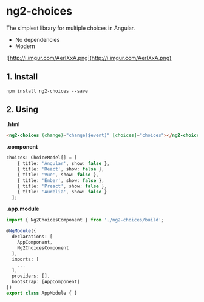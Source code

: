 # ng2-choices

The simplest library for multiple choices in Angular.

- No dependencies
- Modern

![http://i.imgur.com/AerIXxA.png](http://i.imgur.com/AerIXxA.png)

## 1. Install
`npm install ng2-choices --save`

## 2. Using

**.html**
``` html
<ng2-choices (change)="change($event)" [choices]="choices"></ng2-choices>
```

**.component**

``` ts
choices: ChoiceModel[] = [
    { title: 'Angular', show: false },
    { title: 'React', show: false },
    { title: 'Vue', show: false },
    { title: 'Ember', show: false },
    { title: 'Preact', show: false },
    { title: 'Aurelia', show: false }
  ];
```

**.app.module**

``` ts
import { Ng2ChoicesComponent } from './ng2-choices/build';

@NgModule({
  declarations: [
    AppComponent,
    Ng2ChoicesComponent
  ],
  imports: [
    ...
  ],
  providers: [],
  bootstrap: [AppComponent]
})
export class AppModule { }
```








